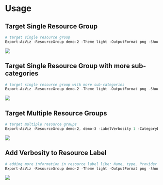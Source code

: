 # Usage

## Target Single Resource Group

```PowerShell
# target single resource group
Export-AzViz -ResourceGroup demo-2 -Theme light -OutputFormat png -Show
```
![](https://raw.githubusercontent.com/PrateekKumarSingh/AzViz/master/img/SingleResourceGroup.png)

## Target Single Resource Group with more sub-categories

```PowerShell
# target single resource group with more sub-categories
Export-AzViz -ResourceGroup demo-2 -Theme light -OutputFormat png -Show -CategoryDepth 2
```
![](https://raw.githubusercontent.com/PrateekKumarSingh/AzViz/master/img/SingleResourceGroupSubCategories.png)

## Target Multiple Resource Groups

```PowerShell
# target multiple resource groups
Export-AzViz -ResourceGroup demo-2, demo-3 -LabelVerbosity 1 -CategoryDepth 1 -Theme light -Show -OutputFormat png
```

![](https://raw.githubusercontent.com/PrateekKumarSingh/AzViz/master/img/MultipleResourceGroups.png)

## Add Verbosity to Resource Label

```PowerShell
# adding more information in resource label like: Name, type, Provider etc
Export-AzViz -ResourceGroup demo-2 -Theme light -OutputFormat png -Show -LabelVerbosity 2
```

![](https://raw.githubusercontent.com/PrateekKumarSingh/AzViz/master/img/LabelVerbosity.png)
